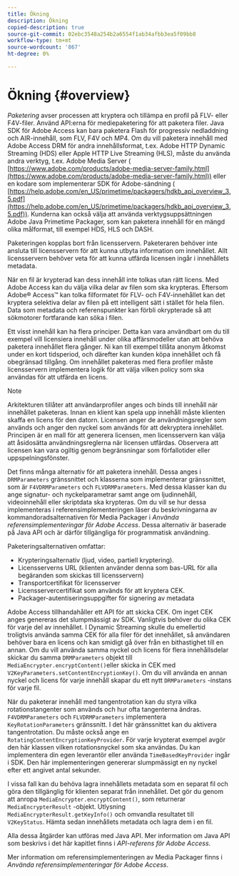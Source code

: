 ```yaml
---
title: Ökning
description: Ökning
copied-description: true
source-git-commit: 02ebc3548a254b2a6554f1ab34afbb3ea5f09bb8
workflow-type: tm+mt
source-wordcount: '867'
ht-degree: 0%

---
```


# Ökning {#overview}

*Paketering* avser processen att kryptera och tillämpa en profil på FLV- eller F4V-filer. Använd API:erna för mediepaketering för att paketera filer. Java SDK för Adobe Access kan bara paketera Flash för progressiv nedladdning och AIR-innehåll, som FLV, F4V och MP4. Om du vill paketera innehåll med Adobe Access DRM för andra innehållsformat, t.ex. Adobe HTTP Dynamic Streaming (HDS) eller Apple HTTP Live Streaming (HLS), måste du använda andra verktyg, t.ex. Adobe Media Server ( [https://www.adobe.com/products/adobe-media-server-family.html](https://www.adobe.com/products/adobe-media-server-family.html)) eller en kodare som implementerar SDK för Adobe-sändning ( [https://help.adobe.com/en_US/primetime/packagers/hdkb_api_overview_3.5.pdf](https://help.adobe.com/en_US/primetime/packagers/hdkb_api_overview_3.5.pdf)). Kunderna kan också välja att använda verktygsuppsättningen Adobe Java Primetime Packager, som kan paketera innehåll för en mängd olika målformat, till exempel HDS, HLS och DASH.

Paketeringen kopplas bort från licensservern. Paketeraren behöver inte ansluta till licensservern för att kunna utbyta information om innehållet. Allt licensservern behöver veta för att kunna utfärda licensen ingår i innehållets metadata.

När en fil är krypterad kan dess innehåll inte tolkas utan rätt licens. Med Adobe Access kan du välja vilka delar av filen som ska krypteras. Eftersom Adobe® Access™ kan tolka filformatet för FLV- och F4V-innehållet kan det kryptera selektiva delar av filen på ett intelligent sätt i stället för hela filen. Data som metadata och referenspunkter kan förbli okrypterade så att sökmotorer fortfarande kan söka i filen.

Ett visst innehåll kan ha flera principer. Detta kan vara användbart om du till exempel vill licensiera innehåll under olika affärsmodeller utan att behöva paketera innehållet flera gånger. Ni kan till exempel tillåta anonym åtkomst under en kort tidsperiod, och därefter kan kunden köpa innehållet och få obegränsad tillgång. Om innehållet paketeras med flera profiler måste licensservern implementera logik för att välja vilken policy som ska användas för att utfärda en licens.

>[!NOTE]
>
>Arkitekturen tillåter att användarprofiler anges och binds till innehåll när innehållet paketeras. Innan en klient kan spela upp innehåll måste klienten skaffa en licens för den datorn. Licensen anger de användningsregler som används och anger den nyckel som används för att dekryptera innehållet. Principen är en mall för att generera licensen, men licensservern kan välja att åsidosätta användningsreglerna när licensen utfärdas. Observera att licensen kan vara ogiltig genom begränsningar som förfallotider eller uppspelningsfönster.

Det finns många alternativ för att paketera innehåll. Dessa anges i `DRMParameters` gränssnittet och klasserna som implementerar gränssnittet, som är `F4VDRMParameters` och `FLVDRMParameters`. Med dessa klasser kan du ange signatur- och nyckelparametrar samt ange om ljudinnehåll, videoinnehåll eller skriptdata ska krypteras. Om du vill se hur dessa implementeras i referensimplementeringen läser du beskrivningarna av kommandoradsalternativen för Media Packager i *Använda referensimplementeringar för Adobe Access*. Dessa alternativ är baserade på Java API och är därför tillgängliga för programmatisk användning.

Paketeringsalternativen omfattar:

* Krypteringsalternativ (ljud, video, partiell kryptering).
* Licensserverns URL (klienten använder denna som bas-URL för alla begäranden som skickas till licensservern)
* Transportcertifikat för licensserver
* Licensservercertifikat som används för att kryptera CEK.
* Packager-autentiseringsuppgifter för signering av metadata

Adobe Access tillhandahåller ett API för att skicka CEK. Om inget CEK anges genereras det slumpmässigt av SDK. Vanligtvis behöver du olika CEK för varje del av innehållet. I Dynamic Streaming skulle du emellertid troligtvis använda samma CEK för alla filer för det innehållet, så användaren behöver bara en licens och kan smidigt gå över från en bithastighet till en annan. Om du vill använda samma nyckel och licens för flera innehållsdelar skickar du samma `DRMParameters` objekt till `MediaEncrypter.encryptContent()`eller skicka in CEK med `V2KeyParameters.setContentEncryptionKey()`. Om du vill använda en annan nyckel och licens för varje innehåll skapar du ett nytt `DRMParameters` -instans för varje fil.

När du paketerar innehåll med tangentrotation kan du styra vilka rotationstangenter som används och hur ofta tangenterna ändras. `F4VDRMParameters` och `FLVDRMParameters` implementera `KeyRotationParameters` gränssnitt. I det här gränssnittet kan du aktivera tangentrotation. Du måste också ange en `RotatingContentEncryptionKeyProvider`. För varje krypterat exempel avgör den här klassen vilken rotationsnyckel som ska användas. Du kan implementera din egen leverantör eller använda `TimeBasedKeyProvider` ingår i SDK. Den här implementeringen genererar slumpmässigt en ny nyckel efter ett angivet antal sekunder.

I vissa fall kan du behöva lagra innehållets metadata som en separat fil och göra den tillgänglig för klienten separat från innehållet. Det gör du genom att anropa `MediaEncrypter.encryptContent()`, som returnerar `MediaEncrypterResult` -objekt. Utlysning `MediaEncrypterResult.getKeyInfo()` och omvandla resultatet till `V2KeyStatus`. Hämta sedan innehållets metadata och lagra dem i en fil.

Alla dessa åtgärder kan utföras med Java API. Mer information om Java API som beskrivs i det här kapitlet finns i *API-referens för Adobe Access*.

Mer information om referensimplementeringen av Media Packager finns i *Använda referensimplementeringar för Adobe Access*.
